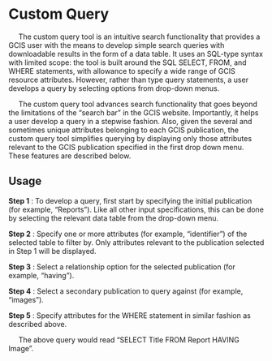 
# Custom Query
 &nbsp;&nbsp;&nbsp;&nbsp; The custom query tool is an intuitive search functionality that provides a GCIS user with the means to develop simple search queries with downloadable results in the form of a data table. It uses an SQL-type syntax with limited scope: the tool is built around the SQL SELECT, FROM, and WHERE statements, with allowance to specify a wide range of GCIS resource attributes. However, rather than type query statements, a user develops a query by selecting options from drop-down menus.  

 &nbsp;&nbsp;&nbsp;&nbsp; The custom query tool advances search functionality that goes beyond the limitations of the “search bar” in the GCIS website. Importantly, it helps a user develop a query in a stepwise fashion. Also, given the several and sometimes unique attributes belonging to each GCIS publication, the custom query tool simplifies querying by displaying only those attributes relevant to the GCIS publication specified in the first drop down menu. These features are described below.

## Usage

**Step 1** : To develop a query, first start by specifying the initial publication (for example, “Reports”). Like all other input specifications, this can be done by selecting the relevant data table from the drop-down menu.

**Step 2** : Specify one or more attributes (for example, “identifier”) of the selected table to filter by. Only attributes relevant to the publication selected in Step 1 will be displayed. 

**Step 3** : Select a relationship option for the selected publication (for example, “having”).

**Step 4** : Select a secondary publication to query against (for example, “images”).

**Step 5** : Specify attributes for the WHERE statement in similar fashion as described above. 


 &nbsp;&nbsp;&nbsp;&nbsp; The above query would read “SELECT Title FROM Report HAVING Image”.